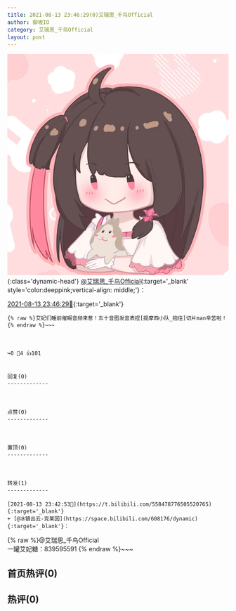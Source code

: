 ```yaml
---
title: 2021-08-13 23:46:29(0)艾瑞思_千鸟Official
author: 御坂IO
category: 艾瑞思_千鸟Official
layout: post
---
```


![img](/images/7e08840c56f251de28bdf766b647bd5fe9a5d50a.jpg){:class='dynamic-head'}
[@艾瑞思_千鸟Official](https://space.bilibili.com/1090010845/dynamic){:target='_blank' style='color:deeppink;vertical-align: middle;'}：

[2021-08-13 23:46:29🔗](https://t.bilibili.com/558479704217417271){:target='_blank'}

~~~
{% raw %}艾妃们睡前催眠音频来惹！五十音图发音表捏[提摩西小队_抱住]切片man辛苦啦！
{% endraw %}~~~



↪️0 💬4 👍101


回复(0)
-------------



点赞(0)
-------------



置顶(0)
-------------



转发(1)
-------------

[2021-08-13 23:42:53🔗](https://t.bilibili.com/558478776505520765){:target='_blank'}
+ [@冰镇出云-克莱因](https://space.bilibili.com/608176/dynamic){:target='_blank'}：
~~~
{% raw %}@艾瑞思_千鸟Official  
一罐艾妃糖：839595591
{% endraw %}~~~






首页热评(0)
-------------



热评(0)
-------------




